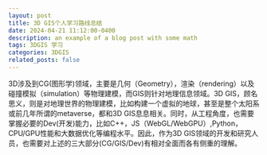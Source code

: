 ```yaml
---
layout: post
title: 3D GIS个人学习路线总结
date: 2024-04-21 11:12:00-0400
description: an example of a blog post with some math
tags: 3DGIS 学习
categories: 3DGIS
related_posts: false
---
```


3D涉及到CG(图形学)领域，主要是几何（Geometry），渲染（rendering）以及碰撞模拟（simulation）等物理建模，而GIS则针对地理信息领域。3D GIS，顾名思义，则是对地理世界的物理建模，比如构建一个虚拟的地球，甚至是整个太阳系或前几年所谓的metaverse，都和3D GIS息息相关。同时，从工程角度，也需要掌握必要的Dev(开发)能力，比如C++，JS（WebGL/WebGPU）,Python，CPU/GPU性能和大数据优化等编程水平。因此，作为3D GIS领域的开发和研究人员，也需要对上述的三大部分(CG/GIS/Dev)有相对全面而各有侧重的理解。

